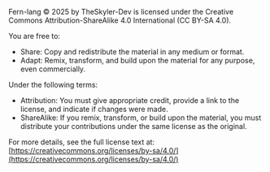 Fern-lang © 2025 by TheSkyler-Dev is licensed under the Creative Commons Attribution-ShareAlike 4.0 International (CC BY-SA 4.0).

You are free to:
- Share: Copy and redistribute the material in any medium or format.
- Adapt: Remix, transform, and build upon the material for any purpose, even commercially.

Under the following terms:
- Attribution: You must give appropriate credit, provide a link to the license, and indicate if changes were made.
- ShareAlike: If you remix, transform, or build upon the material, you must distribute your contributions under the same license as the original.

For more details, see the full license text at:  
[https://creativecommons.org/licenses/by-sa/4.0/](https://creativecommons.org/licenses/by-sa/4.0/)